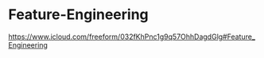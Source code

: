 # Feature-Engineering
https://www.icloud.com/freeform/032fKhPnc1g9q57OhhDagdGlg#Feature_Engineering
